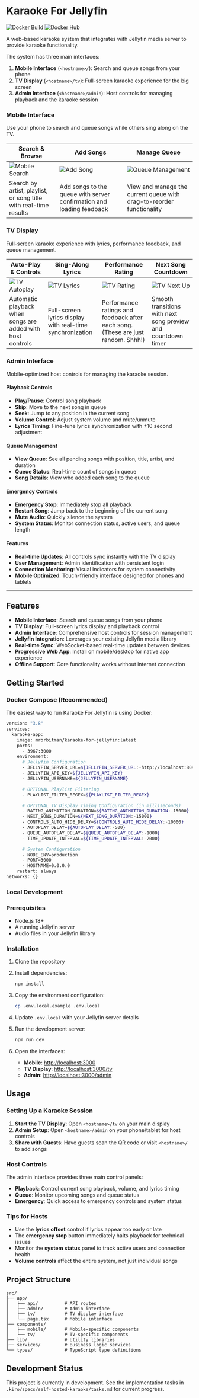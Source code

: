 # Karaoke For Jellyfin

[![Docker Build](https://github.com/your-username/karaoke-for-jellyfin/actions/workflows/docker-publish.yml/badge.svg)](https://github.com/your-username/karaoke-for-jellyfin/actions/workflows/docker-publish.yml)
[![Docker Hub](https://img.shields.io/docker/pulls/mrorbitman/karaoke-for-jellyfin)](https://hub.docker.com/r/mrorbitman/karaoke-for-jellyfin)

A web-based karaoke system that integrates with Jellyfin media server to provide karaoke functionality.

The system has three main interfaces:

1. **Mobile Interface** (`<hostname>/`): Search and queue songs from your phone
2. **TV Display** (`<hostname>/tv`): Full-screen karaoke experience for the big screen
3. **Admin Interface** (`<hostname>/admin`): Host controls for managing playback and the karaoke session

### Mobile Interface

Use your phone to search and queue songs while others sing along on the TV.

| Search & Browse                                                             | Add Songs                                                            | Manage Queue                                                         |
| --------------------------------------------------------------------------- | -------------------------------------------------------------------- | -------------------------------------------------------------------- |
| ![Mobile Search](./screenshots/mobile-1-search-artists-playlists-songs.png) | ![Add Song](./screenshots/mobile-2-add-song-to-queue.png)            | ![Queue Management](./screenshots/mobile-3-manage-queue.png)         |
| Search by artist, playlist, or song title with real-time results            | Add songs to the queue with server confirmation and loading feedback | View and manage the current queue with drag-to-reorder functionality |

### TV Display

Full-screen karaoke experience with lyrics, performance feedback, and queue management.

| Auto-Play & Controls                                            | Sing-Along Lyrics                                           | Performance Rating                                                               | Next Song Countdown                                           |
| --------------------------------------------------------------- | ----------------------------------------------------------- | -------------------------------------------------------------------------------- | ------------------------------------------------------------- |
| ![TV Autoplay](./screenshots/tv-1-autoplay-when-song-added.png) | ![TV Lyrics](./screenshots/tv-2-sing-along-with-lyrics.png) | ![TV Rating](./screenshots/tv-3-graded-singing-performance.png)                  | ![TV Next Up](./screenshots/tv-4-next-up-countdown.png)       |
| Automatic playback when songs are added with host controls      | Full-screen lyrics display with real-time synchronization   | Performance ratings and feedback after each song. (These are just random. Shhh!) | Smooth transitions with next song preview and countdown timer |

### Admin Interface

Mobile-optimized host controls for managing the karaoke session.

#### Playback Controls

- **Play/Pause**: Control song playback
- **Skip**: Move to the next song in queue
- **Seek**: Jump to any position in the current song
- **Volume Control**: Adjust system volume and mute/unmute
- **Lyrics Timing**: Fine-tune lyrics synchronization with ±10 second adjustment

#### Queue Management

- **View Queue**: See all pending songs with position, title, artist, and duration
- **Queue Status**: Real-time count of songs in queue
- **Song Details**: View who added each song to the queue

#### Emergency Controls

- **Emergency Stop**: Immediately stop all playback
- **Restart Song**: Jump back to the beginning of the current song
- **Mute Audio**: Quickly silence the system
- **System Status**: Monitor connection status, active users, and queue length

#### Features

- **Real-time Updates**: All controls sync instantly with the TV display
- **User Management**: Admin identification with persistent login
- **Connection Monitoring**: Visual indicators for system connectivity
- **Mobile Optimized**: Touch-friendly interface designed for phones and tablets

---

## Features

- **Mobile Interface**: Search and queue songs from your phone
- **TV Display**: Full-screen lyrics display and playback control
- **Admin Interface**: Comprehensive host controls for session management
- **Jellyfin Integration**: Leverages your existing Jellyfin media library
- **Real-time Sync**: WebSocket-based real-time updates between devices
- **Progressive Web App**: Install on mobile/desktop for native app experience
- **Offline Support**: Core functionality works without internet connection

## Getting Started

### Docker Compose (Recommended)

The easiest way to run Karaoke For Jellyfin is using Docker:

```bash
version: "3.8"
services:
  karaoke-app:
    image: mrorbitman/karaoke-for-jellyfin:latest
    ports:
      - 3967:3000
    environment:
      # Jellyfin Configuration
      - JELLYFIN_SERVER_URL=${JELLYFIN_SERVER_URL:-http://localhost:8096}
      - JELLYFIN_API_KEY=${JELLYFIN_API_KEY}
      - JELLYFIN_USERNAME=${JELLYFIN_USERNAME}

      # OPTIONAL Playlist Filtering
      - PLAYLIST_FILTER_REGEX=${PLAYLIST_FILTER_REGEX}

      # OPTIONAL TV Display Timing Configuration (in milliseconds)
      - RATING_ANIMATION_DURATION=${RATING_ANIMATION_DURATION:-15000}
      - NEXT_SONG_DURATION=${NEXT_SONG_DURATION:-15000}
      - CONTROLS_AUTO_HIDE_DELAY=${CONTROLS_AUTO_HIDE_DELAY:-10000}
      - AUTOPLAY_DELAY=${AUTOPLAY_DELAY:-500}
      - QUEUE_AUTOPLAY_DELAY=${QUEUE_AUTOPLAY_DELAY:-1000}
      - TIME_UPDATE_INTERVAL=${TIME_UPDATE_INTERVAL:-2000}

      # System Configuration
      - NODE_ENV=production
      - PORT=3000
      - HOSTNAME=0.0.0.0
    restart: always
networks: {}

```

### Local Development

### Prerequisites

- Node.js 18+
- A running Jellyfin server
- Audio files in your Jellyfin library

### Installation

1. Clone the repository
2. Install dependencies:

   ```bash
   npm install
   ```

3. Copy the environment configuration:

   ```bash
   cp .env.local.example .env.local
   ```

4. Update `.env.local` with your Jellyfin server details

5. Run the development server:

   ```bash
   npm run dev
   ```

6. Open the interfaces:
   - **Mobile**: [http://localhost:3000](http://localhost:3000)
   - **TV Display**: [http://localhost:3000/tv](http://localhost:3000/tv)
   - **Admin**: [http://localhost:3000/admin](http://localhost:3000/admin)

## Usage

### Setting Up a Karaoke Session

1. **Start the TV Display**: Open `<hostname>/tv` on your main display
2. **Admin Setup**: Open `<hostname>/admin` on your phone/tablet for host controls
3. **Share with Guests**: Have guests scan the QR code or visit `<hostname>/` to add songs

### Host Controls

The admin interface provides three main control panels:

- **Playback**: Control current song playback, volume, and lyrics timing
- **Queue**: Monitor upcoming songs and queue status
- **Emergency**: Quick access to emergency controls and system status

### Tips for Hosts

- Use the **lyrics offset** control if lyrics appear too early or late
- The **emergency stop** button immediately halts playback for technical issues
- Monitor the **system status** panel to track active users and connection health
- **Volume controls** affect the entire system, not just individual songs

## Project Structure

```
src/
├── app/
│   ├── api/          # API routes
│   ├── admin/        # Admin interface
│   ├── tv/           # TV display interface
│   └── page.tsx      # Mobile interface
├── components/
│   ├── mobile/       # Mobile-specific components
│   └── tv/           # TV-specific components
├── lib/              # Utility libraries
├── services/         # Business logic services
└── types/            # TypeScript type definitions
```

## Development Status

This project is currently in development. See the implementation tasks in `.kiro/specs/self-hosted-karaoke/tasks.md` for current progress.
